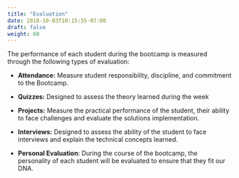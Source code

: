 ```yaml
---
title: "Evaluation"
date: 2018-10-03T10:15:55-07:00
draft: false
weight: 60
---
```


The performance of each student during the bootcamp is measured through the following types of evaluation:
 
- **Attendance:** Measure student responsibility, discipline, and commitment to the Bootcamp.

- **Quizzes:** Designed to assess the theory learned during the week

- **Projects:** Measure the practical performance of the student, their ability to face challenges and evaluate the solutions implementation.

- **Interviews:** Designed to assess the ability of the student to face interviews and explain the technical concepts learned.

- **Personal Evaluation**: During the course of the bootcamp, the personality of each student will be evaluated to ensure that they fit our DNA.

